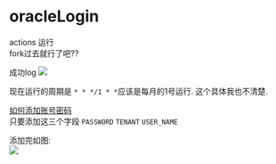 # oracleLogin

actions 运行  
fork过去就行了吧??  

成功log
![](https://github.com/TestSmirk/oracleLogin/blob/master/imgs/[Z{{MF511]MWVMDYR2QY{OA.png)


现在运行的周期是 `* * */1 * *`应该是每月的1号运行. 这个具体我也不清楚.

[如何添加账号密码](https://docs.github.com/cn/actions/configuring-and-managing-workflows/creating-and-storing-encrypted-secrets)  
只要添加这三个字段 `PASSWORD`   `TENANT`  `USER_NAME`

添加完如图:  
![](https://github.com/TestSmirk/oracleLogin/blob/master/imgs/[Z{{MF511]MWVMDYR2QY{OA.png)

